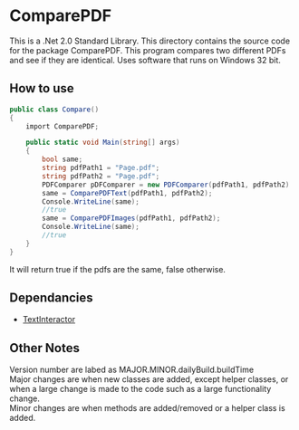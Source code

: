# ComparePDF
This is a .Net 2.0 Standard Library. 
This directory contains the source code for the package ComparePDF. This program compares two different PDFs and see if they are identical. Uses software that runs on Windows 32 bit.

## How to use
```c#
public class Compare()
{
    import ComparePDF;

    public static void Main(string[] args)
    {
        bool same;
        string pdfPath1 = "Page.pdf";
        string pdfPath2 = "Page.pdf";
        PDFComparer pDFComparer = new PDFComparer(pdfPath1, pdfPath2)
        same = ComparePDFText(pdfPath1, pdfPath2);
        Console.WriteLine(same);
        //true
        same = ComparePDFImages(pdfPath1, pdfPath2);
        Console.WriteLine(same);
        //true
    }
}
```
It will return true if the pdfs are the same, false otherwise.

## Dependancies
 - [TextInteractor](https://github.com/zzzrst/TextInteractor)
 ## Other Notes
 Version number are labed as MAJOR.MINOR.dailyBuild.buildTime  
Major changes are when new classes are added, except helper classes, or when a large change is made to the code such as a large functionality change.  
Minor changes are when methods are added/removed or a helper class is added.
